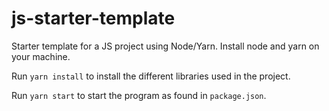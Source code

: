 # js-starter-template

Starter template for a JS project using Node/Yarn.
Install node and yarn on your machine.

Run `yarn install` to install the different libraries used in the project.

Run `yarn start` to start the program as found in `package.json`.
